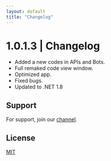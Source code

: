 ```yaml
---
layout: default
title: "Changelog"
---
```


# 1.0.1.3 | Changelog

- Added a new codes in APIs and Bots.
- Full remaked code view window.
- Optimized app.
- Fixed bugs.
- Updated to .NET 1.8

## Support

For support, join our [channel](https://discord.gg/vjtPaHrFgb).

## License

[MIT](https://github.com/freeutka-cmd/python/blob/main/LICENSE.txt)
